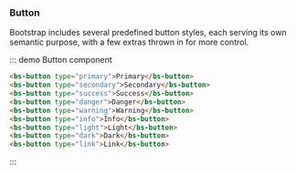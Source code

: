 ### Button
Bootstrap includes several predefined button styles, each serving its own semantic purpose, with a few extras thrown in for more control.

::: demo Button component
```html
<bs-button type="primary">Primary</bs-button>
<bs-button type="secondary">Secondary</bs-button>
<bs-button type="success">Success</bs-button>
<bs-button type="danger">Danger</bs-button>
<bs-button type="warning">Warning</bs-button>
<bs-button type="info">Info</bs-button>
<bs-button type="light">Light</bs-button>
<bs-button type="dark">Dark</bs-button>
<bs-button type="link">Link</bs-button>
```
:::
